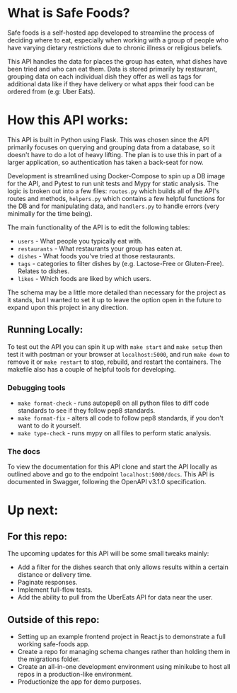 # What is Safe Foods?

Safe foods is a self-hosted app developed to streamline the process of deciding where to eat, especially when working with a group of people who have varying dietary restrictions due to chronic illness or religious beliefs.

This API handles the data for places the group has eaten, what dishes have been tried and who can eat them. Data is stored primarily by restaurant, grouping data on each individual dish they offer as well as tags for additional data like if they have delivery or what apps their food can be ordered from (e.g: Uber Eats).

# How this API works:

This API is built in Python using Flask. This was chosen since the API primarily focuses on querying and grouping data from a database, so it doesn't have to do a lot of heavy lifting. The plan is to use this in part of a larger application, so authentication has taken a back-seat for now.

Development is streamlined using Docker-Compose to spin up a DB image for the API, and Pytest to run unit tests and Mypy for static analysis. The logic is broken out into a few files: `routes.py` which builds all of the API's routes and methods, `helpers.py` which contains a few helpful functions for the DB and for manipulating data, and `handlers.py` to handle errors (very minimally for the time being).

The main functionality of the API is to edit the following tables:
- `users` - What people you typically eat with.
- `restaurants` - What restaurants your group has eaten at.
- `dishes` - What foods you've tried at those restaurants.
- `tags` - categories to filter dishes by (e.g. Lactose-Free or Gluten-Free). Relates to dishes.
- `likes` - Which foods are liked by which users.

The schema may be a little more detailed than necessary for the project as it stands, but I wanted to set it up to leave the option open in the future to expand upon this project in any direction.

## Running Locally:

To test out the API you can spin it up with `make start` and `make setup` then test it with postman or your browser at `localhost:5000`, and run `make down` to remove it or `make restart` to stop, rebuild, and restart the containers. The makefile also has a couple of helpful tools for developing. 

### Debugging tools
- `make format-check` - runs autopep8 on all python files to diff code standards to see if they follow pep8 standards.
- `make format-fix` - alters all code to follow pep8 standards, if you don't want to do it yourself.
- `make type-check` - runs mypy on all files to perform static analysis.

### The docs

To view the documentation for this API clone and start the API locally as outlined above and go to the endpoint `localhost:5000/docs`. This API is documented in Swagger, following the OpenAPI v3.1.0 specification.

# Up next:

## For this repo:

The upcoming updates for this API will be some small tweaks mainly:
- Add a filter for the dishes search that only allows results within a certain distance or delivery time.
- Paginate responses.
- Implement full-flow tests.
- Add the ability to pull from the UberEats API for data near the user.

## Outside of this repo:

- Setting up an example frontend project in React.js to demonstrate a full working safe-foods app.
- Create a repo for managing schema changes rather than holding them in the migrations folder.
- Create an all-in-one development environment using minikube to host all repos in a production-like environment.
- Productionize the app for demo purposes.